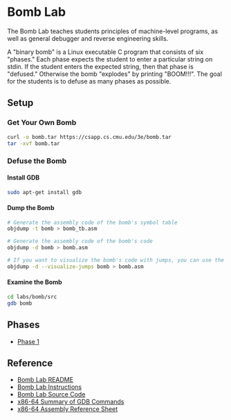 # Bomb Lab
The Bomb Lab teaches students principles of
machine-level programs, as well as general debugger and reverse
engineering skills.

A "binary bomb" is a Linux executable C program that consists of six
"phases." Each phase expects the student to enter a particular string
on stdin.  If the student enters the expected string, then that phase
is "defused."  Otherwise the bomb "explodes" by printing "BOOM!!!".
The goal for the students is to defuse as many phases as possible.

## Setup

### Get Your Own Bomb
```bash
curl -o bomb.tar https://csapp.cs.cmu.edu/3e/bomb.tar
tar -xvf bomb.tar
```

### Defuse the Bomb
#### Install GDB
```bash
sudo apt-get install gdb
```

#### Dump the Bomb
```bash
# Generate the assembly code of the bomb's symbol table
objdump -t bomb > bomb_tb.asm

# Generate the assembly code of the bomb's code
objdump -d bomb > bomb.asm

# If you want to visualize the bomb's code with jumps, you can use the following command
objdump -d --visualize-jumps bomb > bomb.asm
```

#### Examine the Bomb
```bash
cd labs/bomb/src
gdb bomb
```

## Phases
- [Phase 1](./phases/phase_1/README.md)

## Reference
- [Bomb Lab README](https://csapp.cs.cmu.edu/3e/README-bomblab)
- [Bomb Lab Instructions](https://csapp.cs.cmu.edu/3e/bomblab.pdf)
- [Bomb Lab Source Code](https://csapp.cs.cmu.edu/3e/bomb.tar)
- [x86-64 Summary of GDB Commands](https://csapp.cs.cmu.edu/2e/docs/gdbnotes-x86-64.pdf)
- [x86-64 Assembly Reference Sheet](https://web.stanford.edu/class/cs107/resources/x86-64-reference.pdf)
